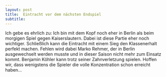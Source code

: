 ```yaml
---
layout: post
title:  Eintracht vor dem nächsten Endspiel
subtitle:  
---
```


Ich gebe es ehrlich zu: Ich bin mit dem Kopf noch eher in Berlin als beim morgigen Spiel gegen Kaiserslautern. Dabei ist diese Partie eher noch wichtiger. Schließlich kann die Eintracht mit einem Sieg den Klassenerhalt perfekt machen. Fehlen wird dabei Marko Rehmer, der in Berlin ausgewechselt werden musste und in dieser Saison nicht mehr zum Einsatz kommt. Benjamin Köhler kann trotz seiner Zahnverletzung spielen. Hoffen wir, dass wenigstens die Spieler die volle Konzentration schon erreicht haben...


